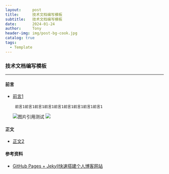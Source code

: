 ```yaml
---
layout:     post
title:      技术文档编写模板
subtitle:   技术文档编写模板
date:       2024-01-24
author:     Tony
header-img: img/post-bg-cook.jpg
catalog: true
tags:
  - Template
---
```


<h3 align="left"> 技术文档编写模板 </h3>

---------------

<h4 align="left"> 前言 </h4>

- [前言1]()
  ```.text
   前言1前言1前言1前言1前言1前言1前言1前言1前言1
  ```
  ![图片引用测试](http://ww3.sinaimg.cn/large/006y8lVagw1f97s46k95tj30k30dydj9.jpg)
  ![](http://ww3.sinaimg.cn/large/006y8lVagw1f97s46k95tj30k30dydj9.jpg)

<h4 align="left"> 正文 </h4>

- [正文2]()


<h4 align="left"> 参考资料 </h4>

- [GitHub Pages + Jekyll快速搭建个人博客网站](https://blog.csdn.net/alnawang/article/details/132044345)



